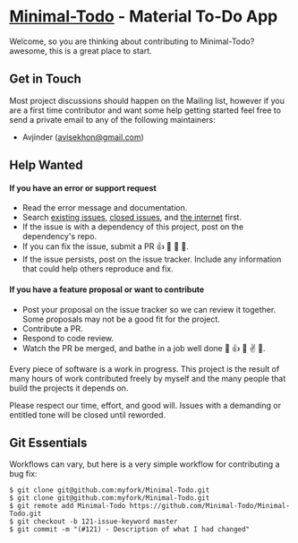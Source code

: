 [Minimal-Todo](https://github.com/avjinder/Minimal-Todo) - Material To-Do App 
==================================================

Welcome, so you are thinking about contributing to Minimal-Todo? awesome, this is a great place to start.

Get in Touch
------------

Most project discussions should happen on the Mailing list, however if you are a first time contributor and want some help getting started feel free to send a private email to any of the following maintainers:

 * Avjinder (avisekhon@gmail.com)

Help Wanted
----------------

#### If you have an error or support request

- Read the error message and documentation.
- Search [existing issues](https://github.com/avjinder/Minimal-Todo/issues), [closed issues](https://github.com/avjinder/Minimal-Todo/issues?page=1&state=closed), and [the internet](https://google.com) first.
- If the issue is with a dependency of this project, post on the dependency's repo.
- If you can fix the issue, submit a PR :+1: :dancer: :dancer: :rocket:.
- If the issue persists, post on the issue tracker. Include any information that could help others reproduce and fix.

#### If you have a feature proposal or want to contribute

- Post your proposal on the issue tracker so we can review it together. Some proposals may not be a good fit for the project.
- Contribute a PR.
- Respond to code review.
- Watch the PR be merged, and bathe in a job well done :icecream: :+1: :horse: :v: :palm_tree:.

Every piece of software is a work in progress. This project is the result of many hours of work contributed freely by myself and the many people that build the projects it depends on.

Please respect our time, effort, and good will. Issues with a demanding or entitled tone will be closed until reworded. 

Git Essentials
--------------------------------------

Workflows can vary, but here is a very simple workflow for contributing a bug fix:

    $ git clone git@github.com:myfork/Minimal-Todo.git
    $ git clone git@github.com:myfork/Minimal-Todo.git
    $ git remote add Minimal-Todo https://github.com/Minimal-Todo/Minimal-Todo.git
    $ git checkout -b 121-issue-keyword master
    $ git commit -m "(#121) - Description of what I had changed"
